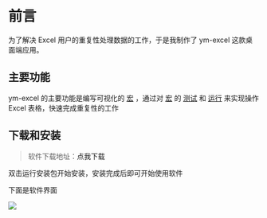 <script setup>
import { version } from "../package.json";

const download = `https://github.com/2514765066/ym-excel/releases/download/v${version}/ym-excel-${version}-setup.exe`
</script>

# 前言

为了解决 Excel 用户的重复性处理数据的工作，于是我制作了 ym-excel 这款桌面端应用。

## 主要功能

ym-excel 的主要功能是编写可视化的 [宏](/guide/2_macro) ，通过对 [宏](/guide/2_macro) 的 [测试](/guide/2_macro#测试) 和 [运行](/guide/2_macro#运行) 来实现操作 Excel 表格，快速完成重复性的工作

## 下载和安装

> 软件下载地址：<a :href="download" target="_blank">点我下载</a>

双击运行安装包开始安装，安装完成后即可开始使用软件

下面是软件界面

<img src="/home.png">
